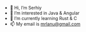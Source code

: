 - 👋 Hi, I’m Serhiy
- 👀 I’m interested in Java & Angular
- 🌱 I’m currently learning Rust & C
- 📫 My email is mrlanu@gmail.com

<!---
mrlanu/mrlanu is a ✨ special ✨ repository because its `README.md` (this file) appears on your GitHub profile.
You can click the Preview link to take a look at your changes.
--->
